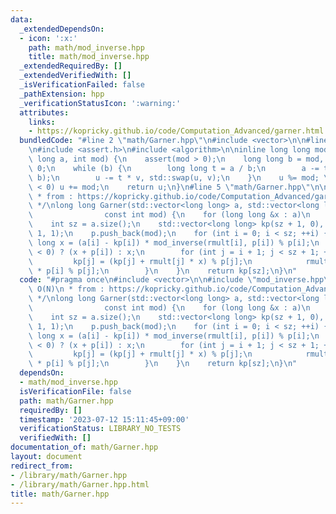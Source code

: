 ```yaml
---
data:
  _extendedDependsOn:
  - icon: ':x:'
    path: math/mod_inverse.hpp
    title: math/mod_inverse.hpp
  _extendedRequiredBy: []
  _extendedVerifiedWith: []
  _isVerificationFailed: false
  _pathExtension: hpp
  _verificationStatusIcon: ':warning:'
  attributes:
    links:
    - https://kopricky.github.io/code/Computation_Advanced/garner.html
  bundledCode: "#line 2 \"math/Garner.hpp\"\n#include <vector>\n\n#line 2 \"math/mod_inverse.hpp\"\
    \n#include <assert.h>\n#include <algorithm>\n\ninline long long mod_inverse(long\
    \ long a, int mod) {\n    assert(mod > 0);\n    long long b = mod, u = 1, v =\
    \ 0;\n    while (b) {\n        long long t = a / b;\n        a -= t * b, std::swap(a,\
    \ b);\n        u -= t * v, std::swap(u, v);\n    }\n    u %= mod; \n    if (u\
    \ < 0) u += mod;\n    return u;\n}\n#line 5 \"math/Garner.hpp\"\n\n/*\n * O(N)\n\
    \ * from : https://kopricky.github.io/code/Computation_Advanced/garner.html\n\
    \ */\nlong long Garner(std::vector<long long> a, std::vector<long long> p,\n \
    \                const int mod) {\n    for (long long &x : a)\n        x %= mod;\n\
    \    int sz = a.size();\n    std::vector<long long> kp(sz + 1, 0), rmult(sz +\
    \ 1, 1);\n    p.push_back(mod);\n    for (int i = 0; i < sz; ++i) {\n        long\
    \ long x = (a[i] - kp[i]) * mod_inverse(rmult[i], p[i]) % p[i];\n        x = (x\
    \ < 0) ? (x + p[i]) : x;\n        for (int j = i + 1; j < sz + 1; ++j) {\n   \
    \         kp[j] = (kp[j] + rmult[j] * x) % p[j];\n            rmult[j] = rmult[j]\
    \ * p[i] % p[j];\n        }\n    }\n    return kp[sz];\n}\n"
  code: "#pragma once\n#include <vector>\n\n#include \"mod_inverse.hpp\"\n\n/*\n *\
    \ O(N)\n * from : https://kopricky.github.io/code/Computation_Advanced/garner.html\n\
    \ */\nlong long Garner(std::vector<long long> a, std::vector<long long> p,\n \
    \                const int mod) {\n    for (long long &x : a)\n        x %= mod;\n\
    \    int sz = a.size();\n    std::vector<long long> kp(sz + 1, 0), rmult(sz +\
    \ 1, 1);\n    p.push_back(mod);\n    for (int i = 0; i < sz; ++i) {\n        long\
    \ long x = (a[i] - kp[i]) * mod_inverse(rmult[i], p[i]) % p[i];\n        x = (x\
    \ < 0) ? (x + p[i]) : x;\n        for (int j = i + 1; j < sz + 1; ++j) {\n   \
    \         kp[j] = (kp[j] + rmult[j] * x) % p[j];\n            rmult[j] = rmult[j]\
    \ * p[i] % p[j];\n        }\n    }\n    return kp[sz];\n}\n"
  dependsOn:
  - math/mod_inverse.hpp
  isVerificationFile: false
  path: math/Garner.hpp
  requiredBy: []
  timestamp: '2023-07-12 15:11:45+09:00'
  verificationStatus: LIBRARY_NO_TESTS
  verifiedWith: []
documentation_of: math/Garner.hpp
layout: document
redirect_from:
- /library/math/Garner.hpp
- /library/math/Garner.hpp.html
title: math/Garner.hpp
---
```

